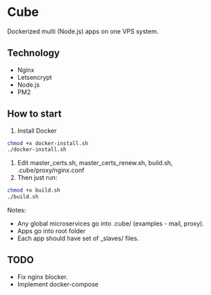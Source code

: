 # Cube

Dockerized multi (Node.js) apps on one VPS system.

## Technology

* Nginx
* Letsencrypt
* Node.js
* PM2

## How to start

1. Install Docker

```bash
chmod +x docker-install.sh
./docker-install.sh
```

1. Edit master_certs.sh, master_certs_renew.sh, build.sh, .cube/proxy/nginx.conf
2. Then just run:

```bash
chmod +x build.sh
./build.sh
```

Notes:

* Any global microservices go into .cube/ (examples - mail, proxy).
* Apps go into root folder
* Each app should have set of _slaves/ files.

## TODO

* Fix nginx blocker.
* Implement docker-compose
